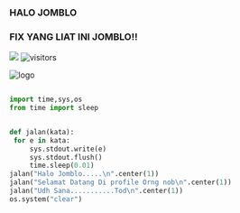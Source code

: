 ### HALO JOMBLO
### FIX YANG LIAT INI JOMBLO!!

<a href="https://t.me/SyntaxEr00r"> <img src="https://img.shields.io/badge/Telegram-blue?style=social&logo=Telegram" /></a>
![visitors](https://visitor-badge.laobi.icu/badge?page_id=rizgustiadi)

![logo](https://telegra.ph/file/2ccce75d666a525099009.jpg)

```python

import time,sys,os
from time import sleep


def jalan(kata):
 for e in kata:
     sys.stdout.write(e)
     sys.stdout.flush()
     time.sleep(0.01)
jalan("Halo Jomblo.....\n".center(1))
jalan("Selamat Datang Di profile Orng nob\n".center(1))
jalan("Udh Sana...........Tod\n".center(1))
os.system("clear")
